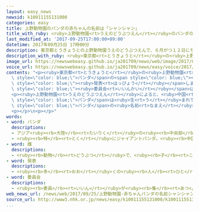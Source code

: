```yaml
---
layout: easy_news
newsid: k10011155131000
categories: easy
title: 上野動物園のパンダの赤ちゃんの名前は「シャンシャン」
title_with_ruby: <ruby>上野動物園<rt>うえのどうぶつえん</rt></ruby>のパンダの<ruby>赤<rt>あか</rt></ruby>ちゃんの<ruby>名前<rt>なまえ</rt></ruby>は「シャンシャン」
last_modified_at: '2017-09-25T17:00:00+09:00'
datetime: 2017年09月25日 17時00分
description: 東京都とうきょうとの上野動物園うえのどうぶつえんで、６月がつ１２日にちにパンダの雌めすの赤あかちゃんが生うまれてから１００日にちが過すぎました。
description_with_ruby: <ruby>東京都<rt>とうきょうと</rt></ruby>の<ruby>上野動物園<rt>うえのどうぶつえん</rt></ruby>で、６<ruby>月<rt>がつ</rt></ruby>１２<ruby>日<rt>にち</rt></ruby>にパンダの<ruby>雌<rt>めす</rt></ruby>の<ruby>赤<rt>あか</rt></ruby>ちゃんが<ruby>生<rt>う</rt></ruby>まれてから１００<ruby>日<rt>にち</rt></ruby>が<ruby>過<rt>す</rt></ruby>ぎました。
image_url: https://newswebeasy.github.io/ja201709/news/web/image/2017/09/25/k10011155131000.jpg
voice_url: https://newswebeasy.github.io/ja201709/news/easy/voice/2017/09/25/k10011155131000.mp3
contents: "<p><ruby>東京都<rt>とうきょうと</rt></ruby>の<ruby>上野動物園<rt>うえのどうぶつえん</rt></ruby>で、６<ruby>月<rt>がつ</rt></ruby>１２<ruby>日<rt>にち</rt></ruby>に<span\
  \ style=\"color: blue;\">パンダ</span>の<span style=\"color: blue;\"><ruby>雌<rt>めす</rt></ruby></span>の<ruby>赤<rt>あか</rt></ruby>ちゃんが<ruby>生<rt>う</rt></ruby>まれてから１００<ruby>日<rt>にち</rt></ruby>が<ruby>過<rt>す</rt></ruby>ぎました。<ruby>東京都<rt>とうきょうと</rt></ruby>は、<ruby>赤<rt>あか</rt></ruby>ちゃんの<ruby>名前<rt>なまえ</rt></ruby>を「シャンシャン（香香）」に<ruby>決<rt>き</rt></ruby>めたと<span\
  \ style=\"color: blue;\"><ruby>発表<rt>はっぴょう</rt></ruby></span>しました。</p>\n<p><ruby>赤<rt>あか</rt></ruby>ちゃんの<ruby>名前<rt>なまえ</rt></ruby>はみんなに<ruby>考<rt>かんが</rt></ruby>えてもらって、３２<ruby>万<rt>まん</rt></ruby>２５００<ruby>以上<rt>いじょう</rt></ruby><ruby>集<rt>あつ</rt></ruby>まりました。<ruby>名前<rt>なまえ</rt></ruby>を<ruby>選<rt>えら</rt></ruby>ぶ<span\
  \ style=\"color: blue;\"><ruby>委員会<rt>いいんかい</rt></ruby></span>は、この<ruby>中<rt>なか</rt></ruby>から８つを<ruby>選<rt>えら</rt></ruby>びました。そして、<ruby>東京都<rt>とうきょうと</rt></ruby>は<ruby>中国<rt>ちゅうごく</rt></ruby>と<ruby>相談<rt>そうだん</rt></ruby>して<ruby>名前<rt>なまえ</rt></ruby>を<ruby>決<rt>き</rt></ruby>めました。</p>\n\
  <p><ruby>上野動物園<rt>うえのどうぶつえん</rt></ruby>によると、<ruby>中国<rt>ちゅうごく</rt></ruby>では<span\
  \ style=\"color: blue;\">パンダ</span>は<ruby>生<rt>う</rt></ruby>まれてから１００<ruby>日<rt>にち</rt></ruby>ぐらいまで<ruby>元気<rt>げんき</rt></ruby>だと、そのあとも<ruby>丈夫<rt>じょうぶ</rt></ruby>だと<ruby>言<rt>い</rt></ruby>われています。<ruby>世界<rt>せかい</rt></ruby>の<ruby>動物園<rt>どうぶつえん</rt></ruby>の<span\
  \ style=\"color: blue;\">パンダ</span>の<ruby>名前<rt>なまえ</rt></ruby>も、<ruby>生<rt>う</rt></ruby>まれてから１００<ruby>日<rt>にち</rt></ruby>ぐらいに<ruby>決<rt>き</rt></ruby>めることが<ruby>多<rt>おお</rt></ruby>いと<ruby>言<rt>い</rt></ruby>っています。</p>\n\
  <p></p>\n<p></p>"
words:
- word: パンダ
  descriptions:
  - アジア<ruby><rb>大陸</rb><rt>たいりく</rt></ruby>の<ruby><rb>中央部</rb><rt>ちゅうおうぶ</rt></ruby>にすむけもの。ジャイアントパンダとレッサーパンダがいる。
  - <ruby><rb>特</rb><rt>とく</rt></ruby>にジャイアントパンダ。<ruby><rb>中国西部</rb><rt>ちゅうごくせいぶ</rt></ruby>の<ruby><rb>山地</rb><rt>さんち</rt></ruby>にすむ。<ruby><rb>体</rb><rt>からだ</rt></ruby>は<ruby><rb>白</rb><rt>しろ</rt></ruby>と<ruby><rb>黒</rb><rt>くろ</rt></ruby>に<ruby><rb>色分</rb><rt>いろわ</rt></ruby>けされて、<ruby><rb>顔</rb><rt>かお</rt></ruby>つきや<ruby><rb>動作</rb><rt>どうさ</rt></ruby>がかわいい。
- word: 雌
  descriptions:
  - <ruby><rb>動物</rb><rt>どうぶつ</rt></ruby>で、<ruby><rb>子</rb><rt>こ</rt></ruby>や<ruby><rb>卵</rb><rt>たまご</rt></ruby>を<ruby><rb>生</rb><rt>う</rt></ruby>む<ruby><rb>能力</rb><rt>のうりょく</rt></ruby>があるほう。
- word: 発表
  descriptions:
  - <ruby><rb>多</rb><rt>おお</rt></ruby>くの<ruby><rb>人</rb><rt>ひと</rt></ruby>に<ruby><rb>広</rb><rt>ひろ</rt></ruby>く<ruby><rb>知</rb><rt>し</rt></ruby>らせること。
- word: 委員会
  descriptions:
  - <ruby><rb>委員</rb><rt>いいん</rt></ruby>が<ruby><rb>集</rb><rt>あつ</rt></ruby>まって、<ruby><rb>相談</rb><rt>そうだん</rt></ruby>したりものごとを<ruby><rb>決</rb><rt>き</rt></ruby>めたりする<ruby><rb>会</rb><rt>かい</rt></ruby>。
web_news_url: /news/web/2017/09/25/上野動物園-赤ちゃんパンダの名前シャンシャン香香に/
source_url: http://www3.nhk.or.jp/news/easy/k10011155131000/k10011155131000.html
...
```

